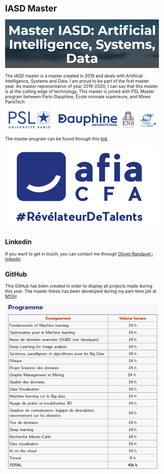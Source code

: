 # IASD Master

![Alt text](IASD.png?raw=true "Title")

The IASD master is a master created in 2019 and deals with Artificial Intelligence, Systems and Data. 
I am proud to be part of the first master year. As master representative of year 2019-2020, I can say that this master 
is at the cutting edge of technology. This master is joined with PSL Master program between Paris-Dauphine, École 
normale supérieure, and Mines ParisTech
 
![Alt text](logo_dauphine.png?raw=true)

The master program can be found through this [link](https://www.lamsade.dauphine.fr/wp/iasd/en/)

![Alt text](afia.png?raw=true)


## Linkedin

If you want to get in touch, you can contact me through [Olivier Randavel : linkedin](https://www.linkedin.com/in/olivier-randavel/)

## GitHub

This GitHub has been created in order to display all projects made during this year. The master thesis has been developed
during my part-time job at [M13H](https://www.m13h.com/fr/)

![Alt text](program.png?raw=true "Title")
